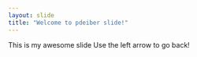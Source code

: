 ```yaml
---
layout: slide
title: "Welcome to pdeiber slide!"
---
```

This is my awesome slide
Use the left arrow to go back!
